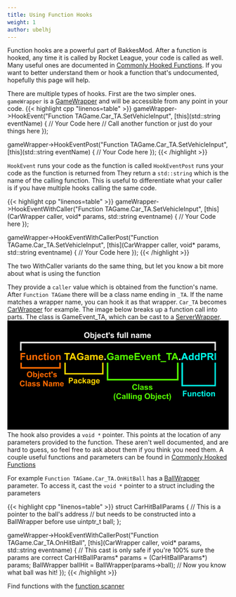 ```yaml
---
title: Using Function Hooks
weight: 1
author: ubelhj
---
```


Function hooks are a powerful part of BakkesMod. After a function is hooked, any time it is called by Rocket League, your code is called as well. Many useful ones are documented in [Commonly Hooked Functions](/functions/commonly_hooked_functions/). If you want to better understand them or hook a function that's undocumented, hopefully this page will help.

There are multiple types of hooks. First are the two simpler ones. `gameWrapper` is a [GameWrapper](/bakkesmod_api/Classes/Wrappers/GameWrapper/) and will be accessible from any point in your code.
{{< highlight cpp "linenos=table" >}}
gameWrapper->HookEvent("Function TAGame.Car_TA.SetVehicleInput",
  [this](std::string eventName) {
    // Your Code here
    // Call another function or just do your things here
});

gameWrapper->HookEventPost("Function TAGame.Car_TA.SetVehicleInput",
  [this](std::string eventName) {
    // Your Code here
});
{{< /highlight >}}

`HookEvent` runs your code as the function is called
`HookEventPost` runs your code as the function is returned from
They return a `std::string` which is the name of the calling function. This is useful to differentiate what your caller is if you have multiple hooks calling the same code.

{{< highlight cpp "linenos=table" >}}
gameWrapper->HookEventWithCaller<CarWrapper>("Function TAGame.Car_TA.SetVehicleInput",
  [this](CarWrapper caller, void* params, std::string eventname) {
    // Your Code here
});

gameWrapper->HookEventWithCallerPost<CarWrapper>("Function TAGame.Car_TA.SetVehicleInput",
  [this](CarWrapper caller, void* params, std::string eventname) {
    // Your Code here
});
{{< /highlight >}}

The two WithCaller variants do the same thing, but let you know a bit more about what is using the function

They provide a `caller` value which is obtained from the function's name. After `Function TAGame` there will be a class name ending in `_TA`. If the name matches a wrapper name, you can hook it as that wrapper. `Car_TA` becomes [CarWrapper](/bakkesmod_api/Classes/Wrappers/GameObject/CarWrapper/) for example. The image below breaks up a function call into parts. The class is GameEvent_TA, which can be cast to a [ServerWrapper](/bakkesmod_api/Classes/Wrappers/GameEvent/ServerWrapper/).  
![Function naming convention](/img/functionnaming.png)  
The hook also provides a `void *` pointer. This points at the location of any parameters provided to the function. These aren't well documented, and are hard to guess, so feel free to ask about them if you think you need them. A couple useful functions and parameters can be found in [Commonly Hooked Functions](/functions/commonly_hooked_functions/)

For example `Function TAGame.Car_TA.OnHitBall` has a [BallWrapper](/bakkesmod_api/Classes/Wrappers/GameObject/BallWrapper/) parameter. To access it, cast the `void *` pointer to a struct including the parameters

{{< highlight cpp "linenos=table" >}}
struct CarHitBallParams {
  // This is a pointer to the ball's address 
  //  but needs to be constructed into a BallWrapper before use
  uintptr_t ball;
};

gameWrapper->HookEventWithCallerPost<CarWrapper>("Function TAGame.Car_TA.OnHitBall",
  [this](CarWrapper caller, void* params, std::string eventname) {
    // This cast is only safe if you're 100% sure the params are correct
    CarHitBallParams* params = (CarHitBallParams*) params; 
    BallWrapper ballHit = BallWrapper(params->ball);
    // Now you know what ball was hit!
});
{{< /highlight >}}

Find functions with the [function scanner](/functions/function_scanner/)